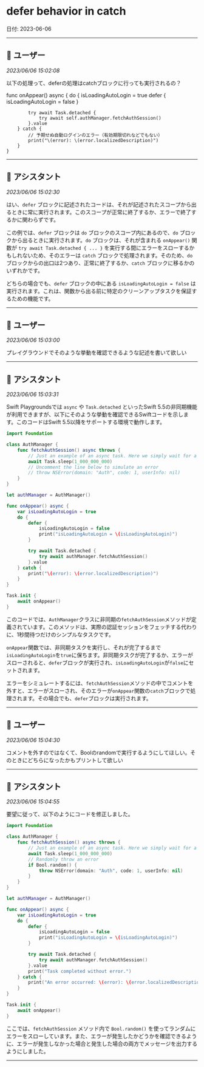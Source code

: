 # defer behavior in catch

日付: 2023-06-06

---

## 👤 ユーザー
*2023/06/06 15:02:08*

以下の処理って、deferの処理はcatchブロックに行っても実行されるの？

func onAppear() async {
        do {
            isLoadingAutoLogin = true
            defer {
                isLoadingAutoLogin = false
            }

            try await Task.detached {
                try await self.authManager.fetchAuthSession()
            }.value
        } catch {
            // 予期せぬ自動ログインのエラー（有効期限切れなどでもない）
            print("\(error): \(error.localizedDescription)")
        }
    }

---

## 🤖 アシスタント
*2023/06/06 15:02:30*

はい、`defer` ブロックに記述されたコードは、それが記述されたスコープから出るときに常に実行されます。このスコープが正常に終了するか、エラーで終了するかに関わらずです。

この例では、`defer` ブロックは `do` ブロックのスコープ内にあるので、`do` ブロックから出るときに実行されます。`do` ブロックは、それが含まれる `onAppear()` 関数が `try await Task.detached { ... }` を実行する間にエラーをスローするかもしれないため、そのエラーは `catch` ブロックで処理されます。そのため、`do` ブロックからの出口は2つあり、正常に終了するか、`catch` ブロックに移るかのいずれかです。

どちらの場合でも、`defer` ブロックの中にある `isLoadingAutoLogin = false` は実行されます。これは、関数から出る前に特定のクリーンアップタスクを保証するための機能です。

---

## 👤 ユーザー
*2023/06/06 15:03:00*

プレイグラウンドでそのような挙動を確認できるような記述を書いて欲しい

---

## 🤖 アシスタント
*2023/06/06 15:03:31*

Swift Playgroundsでは `async` や `Task.detached` といったSwift 5.5の非同期機能が利用できますが、以下にそのような挙動を確認できるSwiftコードを示します。このコードはSwift 5.5以降をサポートする環境で動作します。

```swift
import Foundation

class AuthManager {
    func fetchAuthSession() async throws {
        // Just an example of an async task. Here we simply wait for a second.
        await Task.sleep(1_000_000_000)
        // Uncomment the line below to simulate an error
        // throw NSError(domain: "Auth", code: 1, userInfo: nil)
    }
}

let authManager = AuthManager()

func onAppear() async {
    var isLoadingAutoLogin = true
    do {
        defer {
            isLoadingAutoLogin = false
            print("isLoadingAutoLogin = \(isLoadingAutoLogin)")
        }

        try await Task.detached {
            try await authManager.fetchAuthSession()
        }.value
    } catch {
        print("\(error): \(error.localizedDescription)")
    }
}

Task.init {
    await onAppear()
}
```

このコードでは、`AuthManager`クラスに非同期の`fetchAuthSession`メソッドが定義されています。このメソッドは、実際の認証セッションをフェッチする代わりに、1秒間待つだけのシンプルなタスクです。

`onAppear`関数では、非同期タスクを実行し、それが完了するまで`isLoadingAutoLogin`を`true`に保ちます。非同期タスクが完了するか、エラーがスローされると、`defer`ブロックが実行され、`isLoadingAutoLogin`が`false`にセットされます。

エラーをシミュレートするには、`fetchAuthSession`メソッドの中でコメントを外すと、エラーがスローされ、そのエラーが`onAppear`関数の`catch`ブロックで処理されます。その場合でも、`defer`ブロックは実行されます。

---

## 👤 ユーザー
*2023/06/06 15:04:30*

コメントを外すのではなくて、Boolのrandomで実行するようにしてほしい。そのときにどちらになったかもプリントして欲しい

---

## 🤖 アシスタント
*2023/06/06 15:04:55*

要望に従って、以下のようにコードを修正しました。

```swift
import Foundation

class AuthManager {
    func fetchAuthSession() async throws {
        // Just an example of an async task. Here we simply wait for a second.
        await Task.sleep(1_000_000_000)
        // Randomly throw an error
        if Bool.random() {
            throw NSError(domain: "Auth", code: 1, userInfo: nil)
        }
    }
}

let authManager = AuthManager()

func onAppear() async {
    var isLoadingAutoLogin = true
    do {
        defer {
            isLoadingAutoLogin = false
            print("isLoadingAutoLogin = \(isLoadingAutoLogin)")
        }

        try await Task.detached {
            try await authManager.fetchAuthSession()
        }.value
        print("Task completed without error.")
    } catch {
        print("An error occurred: \(error): \(error.localizedDescription)")
    }
}

Task.init {
    await onAppear()
}
```

ここでは、`fetchAuthSession` メソッド内で `Bool.random()` を使ってランダムにエラーをスローしています。また、エラーが発生したかどうかを確認できるように、エラーが発生しなかった場合と発生した場合の両方でメッセージを出力するようにしました。

---
